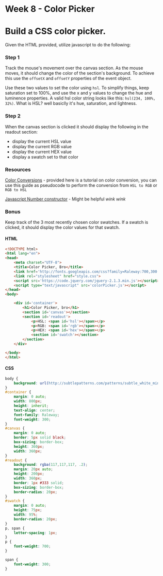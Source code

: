 # Week 8 - Color Picker

# Build a CSS color picker.

Given the HTML provided, utilize javascript to do the following:

### Step 1
Track the mouse's movement over the canvas section. As the mouse moves, it should change the color of the section's background. To achieve this use the `offsetX` and `offsetY` properties of the event object.

Use these two values to set the color using `hsl`. To simplify things, keep saturation set to 100%, and use the x and y values to change the hue and luminence properties. A valid hsl color string looks like this: `hsl(234, 100%, 32%)`. What is HSL? well basiclly it's hue, saturation, and lightness.

### Step 2

When the canvas section is clicked it should display the following in the readout section:

- display the current HSL value
- display the current RGB value
- display the current HEX value
- display a swatch set to that color

### Resources

[Color Conversions](http://www.niwa.nu/2013/05/math-behind-colorspace-conversions-rgb-hsl/) - provided here is a tutorial on color conversion, you can use this guide as pseudocode to perform the conversion from `HSL to RGB` or `RGB to HSL`

[Javascript Number constructor](https://developer.mozilla.org/en-US/docs/Web/JavaScript/Reference/Global_Objects/Number/toString) - Might be helpful *wink wink*

### Bonus

Keep track of the 3 most recently chosen color swatches. If a swatch is clicked, it should display the color values for that swatch.

#### HTML

```html
<!DOCTYPE html>
<html lang="en">
<head>
	<meta charset="UTF-8">
	<title>Color Picker, Bro</title>
	<link href='http://fonts.googleapis.com/css?family=Raleway:700,300' rel='stylesheet' type='text/css'>
	<link rel="stylesheet" href="style.css">
	<script src='https://code.jquery.com/jquery-2.1.3.min.js'></script>
	<script type="text/javascript" src='colorPicker.js'></script>
</head>
<body>

	<div id='container'>
		<h1>Color Picker, bro</h1>
		<section id='canvas'></section>
		<section id='readout'>
			<p>HSL: <span id='hsl'></span></p>
			<p>RGB: <span id='rgb'></span></p>
			<p>HEX: <span id='hex'></span></p>
			<section id='swatch'></section>
		</section>
	</div>

</body>
</html>
```

#### CSS
```css
body {
	background: url(http://subtlepatterns.com/patterns/subtle_white_mini_waves.png);
}
#container {
	margin: 0 auto;
	width: 800px;
	height: inherit;
	text-align: center;
	font-family: Raleway;
	font-weight: 300;
}
#canvas {
	margin: 0 auto;
	border: 5px solid black;
	box-sizing: border-box;
	height: 360px;
	width: 360px;
}
#readout {
	background: rgba(117,117,117, .2);
	margin: 20px auto;
	height: 200px;
	width: 360px;
	border: 1px #333 solid;
	box-sizing: border-box;
	border-radius: 20px;
}
#swatch {
	margin: 0 auto;
	height: 75px;
	width: 95%;
	border-radius: 20px;
}
p, span {
	letter-spacing: 1px;
}
p {
	font-weight: 700;
}

span {
	font-weight: 300;
}
```
